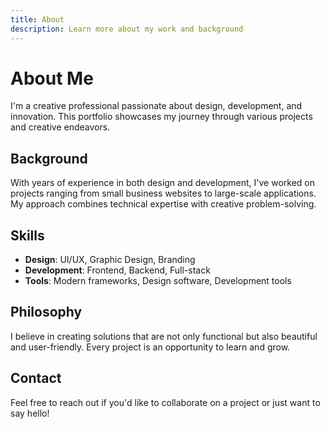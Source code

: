 ```yaml
---
title: About
description: Learn more about my work and background
---
```


# About Me

I'm a creative professional passionate about design, development, and innovation. This portfolio showcases my journey through various projects and creative endeavors.

## Background

With years of experience in both design and development, I've worked on projects ranging from small business websites to large-scale applications. My approach combines technical expertise with creative problem-solving.

## Skills

- **Design**: UI/UX, Graphic Design, Branding
- **Development**: Frontend, Backend, Full-stack
- **Tools**: Modern frameworks, Design software, Development tools

## Philosophy

I believe in creating solutions that are not only functional but also beautiful and user-friendly. Every project is an opportunity to learn and grow.

## Contact

Feel free to reach out if you'd like to collaborate on a project or just want to say hello! 